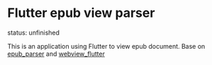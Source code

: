 
# Flutter epub view parser

status: unfinished

This is an application using Flutter to view epub document. Base on [epub_parser](https://pub.dev/packages/epub_parser "epub_parser") and [webview_flutter](https://pub.dev/packages/webview_flutter "webview_flutter")